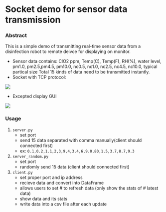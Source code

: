 # Socket demo for sensor data transmission

### Abstract
This is a simple demo of transmitting real-time sensor data from a disinfection robot to remote deivce for displaying on monitor.
- Sensor data contains: 
ClO2 ppm, Temp(C), Temp(F), RH(%), water level, pm1.0, pm2.5,pm4.5, pm10.0, nc0.5, nc1.0, nc2.5, nc4.5, nc10.0, typical partical size
Total 15 kinds of data need to be transmitted instantly.
- Socket with TCP protocol:

![](https://i.imgur.com/KIMQ1Td.png)

- Excepted display GUI

![](https://i.imgur.com/bS4w4bV.png)


### Usage
1. `server.py`
    - set port 
    - send 15 data separated with comma manually(client should connected first)
    - ex: `0.1,0.2,1.1,2,3,9,4,3.4,6,9.0,80,1.5,3.7,8.7,9.3`
2. `server_random.py`
    - set port
    - randomly send 15 data (client should connected first)
3. `client.py`
    - set proper port and ip address
    - recieve data and convert into DataFrame
    - allows users to set # to refresh data (only show the stats of # latest data)
    - show data and its stats
    - write data into a csv file after each update
 
    
